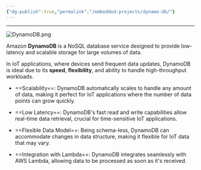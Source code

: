 ```yaml
---
{"dg-publish":true,"permalink":"/embedded-projects/dynamo-db/"}
---
```


---
![DynamoDB.png](/img/user/EmbeddedProjects/Reference%20images/DynamoDB.png)

Amazon **DynamoDB** is a NoSQL database service designed to provide low-latency and scalable storage for large volumes of data.

In IoT applications, where devices send frequent data updates, DynamoDB is ideal due to its **speed**, **flexibility**, and ability to handle high-throughput workloads.

- ==Scalability==: DynamoDB automatically scales to handle any amount of data, making it perfect for IoT applications where the number of data points can grow quickly.

- ==Low Latency==: DynamoDB's fast read and write capabilities allow real-time data retrieval, crucial for time-sensitive IoT applications.

- ==Flexible Data Model==: Being schema-less, DynamoDB can accommodate changes in data structure, making it flexible for IoT data that may vary.

- ==Integration with Lambda==: DynamoDB integrates seamlessly with AWS Lambda, allowing data to be processed as soon as it's received.